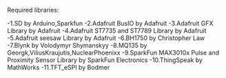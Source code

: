 Required libraries:

-1.SD by Arduino,Sparkfun
-2.Adafruit BusIO by Adafruit
-3.Adafruit GFX Library by Adafruit
-4.Adafruit ST7735 and ST7789 Library by Adafruit
-5.Adafruit seesaw Library by Adafruit
-6.BH1750 by Christopher Law
-7.Blynk by Volodymyr Shymanskyy
-8.MQ135 by Georgk,ViliusKraujutis,NuclearPhoenixx
-9.SparkFun MAX3010x Pulse and Proximity Sensor Library by SparkFun Electronics
-10.ThingSpeak by MathWorks
-11.TFT_eSPI by Bodmer
